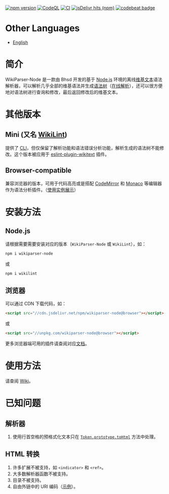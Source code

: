 [![npm version](https://badge.fury.io/js/wikiparser-node.svg)](https://www.npmjs.com/package/wikiparser-node)
[![CodeQL](https://github.com/bhsd-harry/wikiparser-node/actions/workflows/codeql.yml/badge.svg)](https://github.com/bhsd-harry/wikiparser-node/actions/workflows/codeql.yml)
[![CI](https://github.com/bhsd-harry/wikiparser-node/actions/workflows/node.js.yml/badge.svg)](https://github.com/bhsd-harry/wikiparser-node/actions/workflows/node.js.yml)
[![jsDelivr hits (npm)](https://img.shields.io/jsdelivr/npm/hm/wikiparser-node)](https://www.npmjs.com/package/wikiparser-node)
[![codebeat badge](https://codebeat.co/badges/7cdd51e6-2c5d-4a22-aae1-f5e352047d54)](https://codebeat.co/projects/github-com-bhsd-harry-wikiparser-node-main)

# Other Languages

- [English](./README.md)

# 简介

WikiParser-Node 是一款由 Bhsd 开发的基于 [Node.js](https://nodejs.org/) 环境的离线[维基文本](https://www.mediawiki.org/wiki/Wikitext)语法解析器，可以解析几乎全部的维基语法并生成[语法树](https://en.wikipedia.org/wiki/Abstract_syntax_tree)（[在线解析](https://bhsd-harry.github.io/wikiparser-node/#editor)），还可以很方便地对语法树进行查询和修改，最后返回修改后的维基文本。

# 其他版本

## Mini (又名 [WikiLint](https://www.npmjs.com/package/wikilint))

提供了 [CLI](https://en.wikipedia.org/wiki/Command-line_interface)，但仅保留了解析功能和语法错误分析功能，解析生成的语法树不能修改。这个版本被应用于 [eslint-plugin-wikitext](https://www.npmjs.com/package/eslint-plugin-wikitext) 插件。

## Browser-compatible

兼容浏览器的版本，可用于代码高亮或是搭配 [CodeMirror](https://codemirror.net/) 和 [Monaco](https://microsoft.github.io/monaco-editor/) 等编辑器作为语法分析插件。（[使用实例展示](https://bhsd-harry.github.io/wikiparser-node)）

# 安装方法

## Node.js

请根据需要需要安装对应的版本（`WikiParser-Node` 或 `WikiLint`），如：

```sh
npm i wikiparser-node
```

或

```sh
npm i wikilint
```

## 浏览器

可以通过 CDN 下载代码，如：

```html
<script src="//cdn.jsdelivr.net/npm/wikiparser-node@browser"></script>
```

或

```html
<script src="//unpkg.com/wikiparser-node@browser"></script>
```

更多浏览器端可用的插件请查阅对应[文档](https://github.com/bhsd-harry/wikiparser-node/wiki/Browser)。

# 使用方法

请查阅 [Wiki](https://github.com/bhsd-harry/wikiparser-node/wiki)。

# 已知问题

## 解析器

1. 使用行首空格的预格式化文本只在 [`Token.prototype.toHtml`](https://github.com/bhsd-harry/wikiparser-node/wiki/Token#tohtml) 方法中处理。

## HTML 转换

1. 许多扩展不被支持，如 `<indicator>` 和 `<ref>`。
1. 大多数解析器函数不被支持。
1. 目录不被支持。
1. 自由外链中的 URI 编码（[示例](http://bhsd-harry.github.io/wikiparser-node/tests.html#Parsoid%3A%20pipe%20in%20transclusion%20parameter)）。
